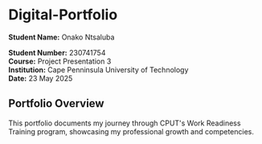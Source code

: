 # Digital-Portfolio
**Student Name:** Onako Ntsaluba

**Student Number:** 230741754  
**Course:** Project Presentation 3  
**Institution:** Cape Penninsula University of Technology  
**Date:** 23 May 2025

## Portfolio Overview
This portfolio documents my journey through CPUT's Work Readiness Training program, showcasing my professional growth and competencies.

